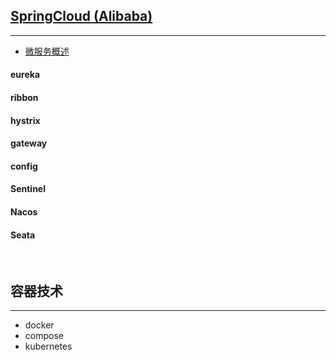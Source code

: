 ## [SpringCloud (Alibaba)](https://github.com/alibaba/spring-cloud-alibaba/blob/master/README-zh.md)

***

- [微服务概述](/docs/springcloud/微服务概述.md)

#### eureka

#### ribbon

#### hystrix

#### gateway

#### config

#### Sentinel

#### Nacos

#### Seata

<br>

## 容器技术

***

- docker
- compose
- kubernetes